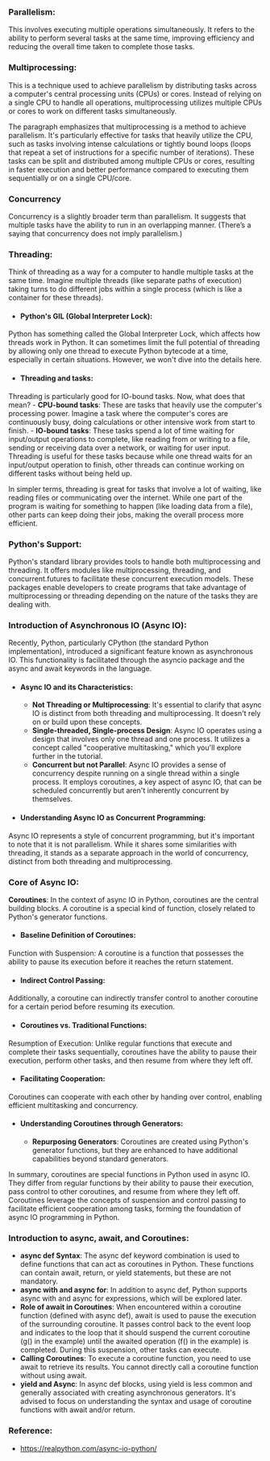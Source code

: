 
### Parallelism: 
This involves executing multiple operations simultaneously. It refers to the ability to perform several tasks at the same time, improving efficiency and reducing the overall time taken to complete those tasks.

### Multiprocessing: 
This is a technique used to achieve parallelism by distributing tasks across a computer's central processing units (CPUs) or cores. Instead of relying on a single CPU to handle all operations, multiprocessing utilizes multiple CPUs or cores to work on different tasks simultaneously.

The paragraph emphasizes that multiprocessing is a method to achieve parallelism. It's particularly effective for tasks that heavily utilize the CPU, such as tasks involving intense calculations or tightly bound loops (loops that repeat a set of instructions for a specific number of iterations). These tasks can be split and distributed among multiple CPUs or cores, resulting in faster execution and better performance compared to executing them sequentially or on a single CPU/core.

### Concurrency 
Concurrency is a slightly broader term than parallelism. It suggests that multiple tasks have the ability to run in an overlapping manner. (There’s a saying that concurrency does not imply parallelism.)

### Threading: 
Think of threading as a way for a computer to handle multiple tasks at the same time. Imagine multiple threads (like separate paths of execution) taking turns to do different jobs within a single process (which is like a container for these threads).

  - #### Python's GIL (Global Interpreter Lock): 
  Python has something called the Global Interpreter Lock, which affects how threads work in Python. It can sometimes limit the full potential of threading by allowing only one thread to execute Python bytecode at a time, especially in certain situations. However, we won't dive into the details here.
  
  - #### Threading and tasks: 
  Threading is particularly good for IO-bound tasks. Now, what does that mean?
    - **CPU-bound tasks**: 
    These are tasks that heavily use the computer's processing power. Imagine a task where the computer's cores are continuously busy, doing calculations or other intensive work from start to finish.
    - **IO-bound tasks**: These tasks spend a lot of time waiting for input/output operations to complete, like reading from or writing to a file, sending or receiving data over a network, or waiting for user input. Threading is useful for these tasks because while one thread waits for an input/output operation to finish, other threads can continue working on different tasks without being held up.

In simpler terms, threading is great for tasks that involve a lot of waiting, like reading files or communicating over the internet. While one part of the program is waiting for something to happen (like loading data from a file), other parts can keep doing their jobs, making the overall process more efficient.

### Python's Support: 
Python's standard library provides tools to handle both multiprocessing and threading. It offers modules like multiprocessing, threading, and concurrent.futures to facilitate these concurrent execution models. These packages enable developers to create programs that take advantage of multiprocessing or threading depending on the nature of the tasks they are dealing with.

### Introduction of Asynchronous IO (Async IO): 
Recently, Python, particularly CPython (the standard Python implementation), introduced a significant feature known as asynchronous IO. This functionality is facilitated through the asyncio package and the async and await keywords in the language.
  - #### Async IO and its Characteristics:
    - **Not Threading or Multiprocessing**: It's essential to clarify that async IO is distinct from both threading and multiprocessing. It doesn't rely on or build upon these concepts.
    - **Single-threaded, Single-process Design**: Async IO operates using a design that involves only one thread and one process. It utilizes a concept called "cooperative multitasking," which you'll explore further in the tutorial.
    - **Concurrent but not Parallel**: Async IO provides a sense of concurrency despite running on a single thread within a single process. It employs coroutines, a key aspect of async IO, that can be scheduled concurrently but aren't inherently concurrent by themselves.
  - #### Understanding Async IO as Concurrent Programming: 
  Async IO represents a style of concurrent programming, but it's important to note that it is not parallelism. While it shares some similarities with threading, it stands as a separate approach in the world of concurrency, distinct from both threading and multiprocessing.


### Core of Async IO: 
**Coroutines**: In the context of async IO in Python, coroutines are the central building blocks. A coroutine is a special kind of function, closely related to Python's generator functions.
  - #### Baseline Definition of Coroutines:
  Function with Suspension: A coroutine is a function that possesses the ability to pause its execution before it reaches the return statement.
  - #### Indirect Control Passing: 
  Additionally, a coroutine can indirectly transfer control to another coroutine for a certain period before resuming its execution.
  - #### Coroutines vs. Traditional Functions:
  Resumption of Execution: Unlike regular functions that execute and complete their tasks sequentially, coroutines have the ability to pause their execution, perform other tasks, and then resume from where they left off.
  - #### Facilitating Cooperation: 
  Coroutines can cooperate with each other by handing over control, enabling efficient multitasking and concurrency.
  - #### Understanding Coroutines through Generators:
    - **Repurposing Generators**: Coroutines are created using Python's generator functions, but they are enhanced to have additional capabilities beyond standard generators.

In summary, coroutines are special functions in Python used in async IO. They differ from regular functions by their ability to pause their execution, pass control to other coroutines, and resume from where they left off. Coroutines leverage the concepts of suspension and control passing to facilitate efficient cooperation among tasks, forming the foundation of async IO programming in Python.

### Introduction to async, await, and Coroutines:
- **async def Syntax**: The async def keyword combination is used to define functions that can act as coroutines in Python. These functions can contain await, return, or yield statements, but these are not mandatory.
- **async with and async for**: In addition to async def, Python supports async with and async for expressions, which will be explored later.
- **Role of await in Coroutines**: When encountered within a coroutine function (defined with async def), await is used to pause the execution of the surrounding coroutine. It passes control back to the event loop and indicates to the loop that it should suspend the current coroutine (g() in the example) until the awaited operation (f() in the example) is completed. During this suspension, other tasks can execute.
- **Calling Coroutines**: To execute a coroutine function, you need to use await to retrieve its results. You cannot directly call a coroutine function without using await.
- **yield and Async**: In async def blocks, using yield is less common and generally associated with creating asynchronous generators. It's advised to focus on understanding the syntax and usage of coroutine functions with await and/or return.

### Reference:
- https://realpython.com/async-io-python/